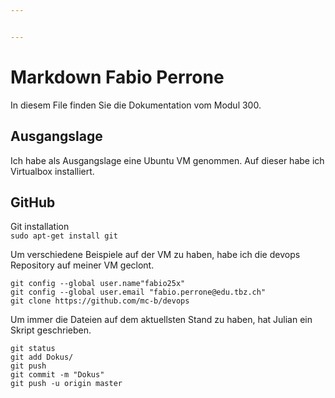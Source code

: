 ```yaml
---


---
```


<h1 id="markdown-fabio-perrone">Markdown Fabio Perrone</h1>
<p>In diesem File finden Sie die Dokumentation vom Modul 300.</p>
<h2 id="ausgangslage">Ausgangslage</h2>
<p>Ich habe als Ausgangslage eine Ubuntu VM genommen. Auf dieser habe ich Virtualbox installiert.</p>
<h2 id="github">GitHub</h2>
<p>Git installation<br>
<code>sudo apt-get install git</code></p>
<p>Um verschiedene Beispiele auf der VM zu haben, habe ich die devops Repository auf meiner VM geclont.</p>
<pre class=" language-bash"><code class="prism  language-bash"><span class="token function">git</span> config --global user.name<span class="token string">"fabio25x"</span>
<span class="token function">git</span> config --global user.email <span class="token string">"fabio.perrone@edu.tbz.ch"</span>
<span class="token function">git</span> clone https://github.com/mc-b/devops
</code></pre>
<p>Um immer die Dateien auf dem aktuellsten Stand zu haben, hat Julian ein Skript geschrieben.</p>
<pre class=" language-bash"><code class="prism  language-bash"><span class="token function">git</span> status
<span class="token function">git</span> add Dokus/
<span class="token function">git</span> push
<span class="token function">git</span> commit -m <span class="token string">"Dokus"</span>
<span class="token function">git</span> push -u origin master
</code></pre>

